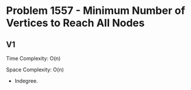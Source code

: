 # Problem 1557 - Minimum Number of Vertices to Reach All Nodes

## V1

Time Complexity: O(n)

Space Complexity: O(n)

- Indegree.
